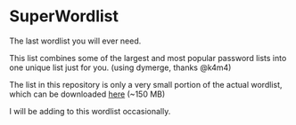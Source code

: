 # SuperWordlist
The last wordlist you will ever need.

This list combines some of the largest and most popular password lists into one unique list just for you. (using dymerge, thanks @k4m4)

The list in this repository is only a very small portion of the actual wordlist, which can be downloaded [here](https://mega.nz/#!ow5TwTDZ!kVSxK0BaPspCDkAtL21a9HpRDRpucX2_9yrg9ZNXsuw) (~150 MB)

I will be adding to this wordlist occasionally. 
